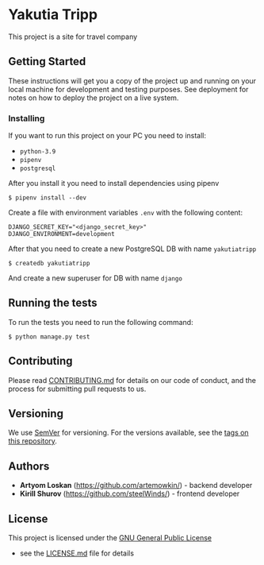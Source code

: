 # Yakutia Tripp

This project is a site for travel company

## Getting Started

These instructions will get you a copy of the project up and running on
your local machine for development and testing purposes. See deployment
for notes on how to deploy the project on a live system.

### Installing

If you want to run this project on your PC you need to install:

* `python-3.9`
* `pipenv`
* `postgresql`

After you install it you need to install dependencies using pipenv

```
$ pipenv install --dev
```

Create a file with environment variables `.env` with the following content:

```
DJANGO_SECRET_KEY="<django_secret_key>"
DJANGO_ENVIRONMENT=development
```

After that you need to create a new PostgreSQL DB with name `yakutiatripp`

```
$ createdb yakutiatripp
```

And create a new superuser for DB with name `django`

## Running the tests

To run the tests you need to run the following command:

```
$ python manage.py test
```

## Contributing

Please read [CONTRIBUTING.md](CONTRIBUTING.md) for details on our code
of conduct, and the process for submitting pull requests to us.

## Versioning

We use [SemVer](http://semver.org/) for versioning. For the versions
available, see the [tags on this
repository](https://github.com/PurpleBooth/a-good-readme-template/tags).

## Authors

  - **Artyom Loskan** (https://github.com/artemowkin/) - backend developer
  - **Kirill Shurov** (https://github.com/steelWinds/) - frontend developer

## License

This project is licensed under the [GNU General Public License](LICENSE.md)
- see the [LICENSE.md](LICENSE.md) file for details
